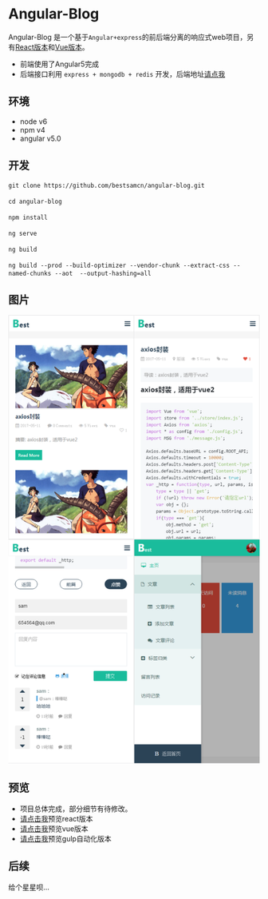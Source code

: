 # Angular-Blog

Angular-Blog 是一个基于``Angular+express``的前后端分离的响应式web项目，另有[React版本](https://github.com/bestsamcn/react-blog)和[Vue版本](https://github.com/bestsamcn/react-blog)。
- 前端使用了Angular5完成
- 后端接口利用 ``express + mongodb + redis`` 开发，后端地址[请点我](https://github.com/bestsamcn/node-blog)

## 环境
- node v6
- npm  v4
- angular  v5.0

## 开发
```
git clone https://github.com/bestsamcn/angular-blog.git

cd angular-blog

npm install

ng serve

ng build

ng build --prod --build-optimizer --vendor-chunk --extract-css --named-chunks --aot  --output-hashing=all

```
## 图片
![piture](https://github.com/bestsamcn/vue-blog/blob/master/picture/%E6%9C%AA%E6%A0%87%E9%A2%98-1.png)

## 预览
- 项目总体完成，部分细节有待修改。
- [请点击我](http://react.bestsamcn.me/)预览react版本
- [请点击我](http://blog.bestsamcn.me/)预览vue版本
- [请点击我](http://gulp.bestsamcn.me/)预览gulp自动化版本




## 后续
给个星星呗...